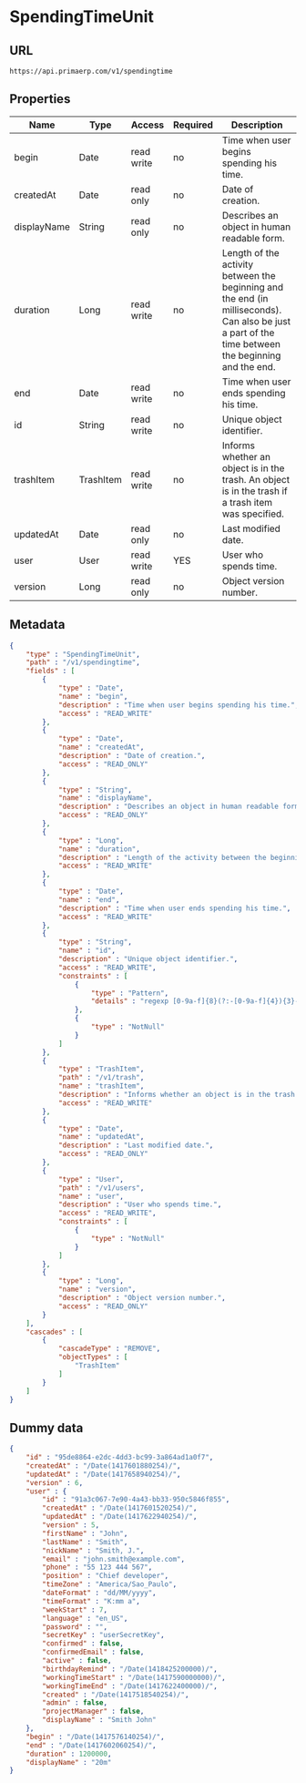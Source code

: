 SpendingTimeUnit
==

## URL

	https://api.primaerp.com/v1/spendingtime

## Properties

| Name        | Type      | Access     | Required                                                               | Description                                                                                                                                        |
|-------------|-----------|------------|------------------------------------------------------------------------|----------------------------------------------------------------------------------------------------------------------------------------------------|
| begin       | Date      | read write | no                                                                     | Time when user begins spending his time.                                                                                                           |
| createdAt   | Date      | read only  | no                                                                     | Date of creation.                                                                                                                                  |
| displayName | String    | read only  | no                                                                     | Describes an object in human readable form.                                                                                                        |
| duration    | Long      | read write | no                                                                     | Length of the activity between the beginning and the end (in milliseconds). Can also be just a part of the time between the beginning and the end. |
| end         | Date      | read write | no                                                                     | Time when user ends spending his time.                                                                                                             |
| id          | String    | read write | no                                                                     | Unique object identifier.                                                                                                                          |
| trashItem   | TrashItem | read write | no                                                                     | Informs whether an object is in the trash. An object is in the trash if a trash item was specified.                                                |
| updatedAt   | Date      | read only  | no                                                                     | Last modified date.                                                                                                                                |
| user        | User      | read write | YES                                                                    | User who spends time.                                                                                                                              |
| version     | Long      | read only  | no                                                                     | Object version number.                                                                                                                             |

## Metadata

```JSON
{
	"type" : "SpendingTimeUnit",
	"path" : "/v1/spendingtime",
	"fields" : [
		{
			"type" : "Date",
			"name" : "begin",
			"description" : "Time when user begins spending his time.",
			"access" : "READ_WRITE"
		},
		{
			"type" : "Date",
			"name" : "createdAt",
			"description" : "Date of creation.",
			"access" : "READ_ONLY"
		},
		{
			"type" : "String",
			"name" : "displayName",
			"description" : "Describes an object in human readable form.",
			"access" : "READ_ONLY"
		},
		{
			"type" : "Long",
			"name" : "duration",
			"description" : "Length of the activity between the beginning and the end (in milliseconds). Can also be just a part of the time between the beginning and the end.",
			"access" : "READ_WRITE"
		},
		{
			"type" : "Date",
			"name" : "end",
			"description" : "Time when user ends spending his time.",
			"access" : "READ_WRITE"
		},
		{
			"type" : "String",
			"name" : "id",
			"description" : "Unique object identifier.",
			"access" : "READ_WRITE",
			"constraints" : [
				{
					"type" : "Pattern",
					"details" : "regexp [0-9a-f]{8}(?:-[0-9a-f]{4}){3}-[0-9a-f]{12}"
				},
				{
					"type" : "NotNull"
				}
			]
		},
		{
			"type" : "TrashItem",
			"path" : "/v1/trash",
			"name" : "trashItem",
			"description" : "Informs whether an object is in the trash. An object is in the trash if a trash item was specified.",
			"access" : "READ_WRITE"
		},
		{
			"type" : "Date",
			"name" : "updatedAt",
			"description" : "Last modified date.",
			"access" : "READ_ONLY"
		},
		{
			"type" : "User",
			"path" : "/v1/users",
			"name" : "user",
			"description" : "User who spends time.",
			"access" : "READ_WRITE",
			"constraints" : [
				{
					"type" : "NotNull"
				}
			]
		},
		{
			"type" : "Long",
			"name" : "version",
			"description" : "Object version number.",
			"access" : "READ_ONLY"
		}
	],
	"cascades" : [
		{
			"cascadeType" : "REMOVE",
			"objectTypes" : [
				"TrashItem"
			]
		}
	]
}
```

## Dummy data

```JSON
{
	"id" : "95de8864-e2dc-4dd3-bc99-3a864ad1a0f7",
	"createdAt" : "/Date(1417601880254)/",
	"updatedAt" : "/Date(1417658940254)/",
	"version" : 6,
	"user" : {
		"id" : "91a3c067-7e90-4a43-bb33-950c5846f855",
		"createdAt" : "/Date(1417601520254)/",
		"updatedAt" : "/Date(1417622940254)/",
		"version" : 5,
		"firstName" : "John",
		"lastName" : "Smith",
		"nickName" : "Smith, J.",
		"email" : "john.smith@example.com",
		"phone" : "55 123 444 567",
		"position" : "Chief developer",
		"timeZone" : "America/Sao_Paulo",
		"dateFormat" : "dd/MM/yyyy",
		"timeFormat" : "K:mm a",
		"weekStart" : 7,
		"language" : "en_US",
		"password" : "",
		"secretKey" : "userSecretKey",
		"confirmed" : false,
		"confirmedEmail" : false,
		"active" : false,
		"birthdayRemind" : "/Date(1418425200000)/",
		"workingTimeStart" : "/Date(1417590000000)/",
		"workingTimeEnd" : "/Date(1417622400000)/",
		"created" : "/Date(1417518540254)/",
		"admin" : false,
		"projectManager" : false,
		"displayName" : "Smith John"
	},
	"begin" : "/Date(1417576140254)/",
	"end" : "/Date(1417602060254)/",
	"duration" : 1200000,
	"displayName" : "20m"
}
```
